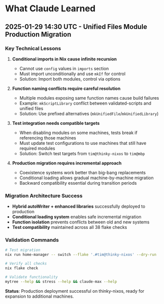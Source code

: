 # What Claude Learned

## 2025-01-29 14:30 UTC - Unified Files Module Production Migration

### Key Technical Lessons

1. **Conditional imports in Nix cause infinite recursion**
   - Cannot use `config` values in `imports` section
   - Must import unconditionally and use `mkIf` for control
   - Solution: Import both modules, control via options

2. **Function naming conflicts require careful resolution**
   - Multiple modules exposing same function names cause build failures
   - Example: `mkScriptLibrary` conflict between validated-scripts and unified files
   - Solution: Use prefixed alternatives (`mkUnifiedFile`/`mkUnifiedLibrary`)

3. **Test integration needs compatible targets**
   - When disabling modules on some machines, tests break if referencing those machines
   - Must update test configurations to use machines that still have required modules
   - Solution: Switch test targets from `tim@thinky-nixos` to `tim@mbp`

4. **Production migration requires incremental approach**
   - Coexistence systems work better than big-bang replacements
   - Conditional loading allows gradual machine-by-machine migration
   - Backward compatibility essential during transition periods

### Migration Architecture Success

- **Hybrid autoWriter + enhanced libraries** successfully deployed to production
- **Conditional loading system** enables safe incremental migration
- **Function isolation** prevents conflicts between old and new systems
- **Test compatibility** maintained across all 38 flake checks

### Validation Commands

```bash
# Test migration
nix run home-manager -- switch --flake '.#tim@thinky-nixos' --dry-run

# Verify all checks
nix flake check

# Validate functionality
mytree --help && stress --help && claude-max --help
```

**Status**: Production deployment successful on thinky-nixos, ready for expansion to additional machines.